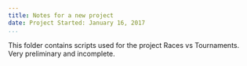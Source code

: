 ```yaml
---
title: Notes for a new project
date: Project Started: January 16, 2017
...
```


This folder contains scripts used for the project Races vs Tournaments. Very preliminary and incomplete.
